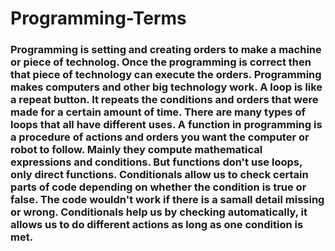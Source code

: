 # Programming-Terms
### Programming is setting and creating orders to make a machine or piece of technolog. Once the programming is correct then that piece of technology can execute the orders. Programming makes computers and other big technology work. A loop is like a repeat button. It repeats the conditions and orders that were made for a certain amount of time. There are many types of loops that all have different uses. A function in programming is  a procedure of actions and orders you want the computer or robot to follow. Mainly they compute mathematical expressions and conditions. But functions don't use loops, only direct functions. Conditionals allow us to check certain parts of code depending on whether the condition is true or false. The code wouldn't work if there is a samall detail missing or wrong. Conditionals help us by checking automatically, it allows us to do different actions as long as one condition is met.  
